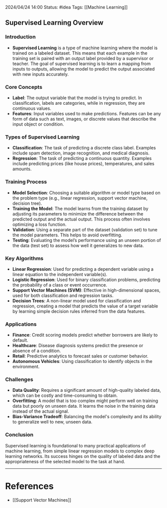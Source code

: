 2024/04/24 14:00
Status: #idea
Tags: [[Machine Learning]]

## Supervised Learning Overview

### Introduction
- **Supervised Learning** is a type of machine learning where the model is trained on a labeled dataset. This means that each example in the training set is paired with an output label provided by a supervisor or teacher. The goal of supervised learning is to learn a mapping from inputs to outputs, allowing the model to predict the output associated with new inputs accurately.

### Core Concepts
- **Label**: The output variable that the model is trying to predict. In classification, labels are categories, while in regression, they are continuous values.
- **Features**: Input variables used to make predictions. Features can be any form of data such as text, images, or discrete values that describe the input object or condition.

### Types of Supervised Learning
- **Classification**: The task of predicting a discrete class label. Examples include spam detection, image recognition, and medical diagnosis.
- **Regression**: The task of predicting a continuous quantity. Examples include predicting prices (like house prices), temperatures, and sales amounts.

### Training Process
- **Model Selection**: Choosing a suitable algorithm or model type based on the problem type (e.g., linear regression, support vector machine, decision tree).
- **Training the Model**: The model learns from the training dataset by adjusting its parameters to minimize the difference between the predicted output and the actual output. This process often involves optimizing a loss function.
- **Validation**: Using a separate part of the dataset (validation set) to tune the model parameters. This helps to avoid overfitting.
- **Testing**: Evaluating the model’s performance using an unseen portion of the data (test set) to assess how well it generalizes to new data.

### Key Algorithms
- **Linear Regression**: Used for predicting a dependent variable using a linear equation to the independent variable(s).
- **Logistic Regression**: Used for binary classification problems, predicting the probability of a class or event occurrence.
- **Support Vector Machines (SVM)**: Effective in high-dimensional spaces, used for both classification and regression tasks.
- **Decision Trees**: A non-linear model used for classification and regression, creating a model that predicts the value of a target variable by learning simple decision rules inferred from the data features.

### Applications
- **Finance**: Credit scoring models predict whether borrowers are likely to default.
- **Healthcare**: Disease diagnosis systems predict the presence or absence of a condition.
- **Retail**: Predictive analytics to forecast sales or customer behavior.
- **Autonomous Vehicles**: Using classification to identify objects in the environment.

### Challenges
- **Data Quality**: Requires a significant amount of high-quality labeled data, which can be costly and time-consuming to obtain.
- **Overfitting**: A model that is too complex might perform well on training data but poorly on unseen data. It learns the noise in the training data instead of the actual signal.
- **Bias-Variance Tradeoff**: Balancing the model's complexity and its ability to generalize well to new, unseen data.

### Conclusion
Supervised learning is foundational to many practical applications of machine learning, from simple linear regression models to complex deep learning networks. Its success hinges on the quality of labeled data and the appropriateness of the selected model to the task at hand.







---
# References

- [[Support Vector Machines]]